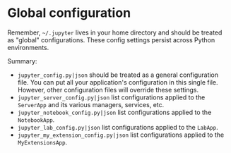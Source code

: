# Global configuration

Remember, `~/.jupyter` lives in your home directory and should be treated as "global" configurations. These config settings persist across Python environments.

Summary: 
* `jupyter_config.py|json` should be treated as a general configuration file. You can put all your application's configuration in this single file. However, other configuration files will override these settings.
* `jupyter_server_config.py|json` list configurations applied to the `ServerApp` and its various managers, services, etc. 
* `jupyter_notebook_config.py|json` list configurations applied to the `NotebookApp`.
* `jupyter_lab_config.py|json` list configurations applied to the `LabApp`.
* `jupyter_my_extension_config.py|json` list configurations applied to the `MyExtensionsApp`.  